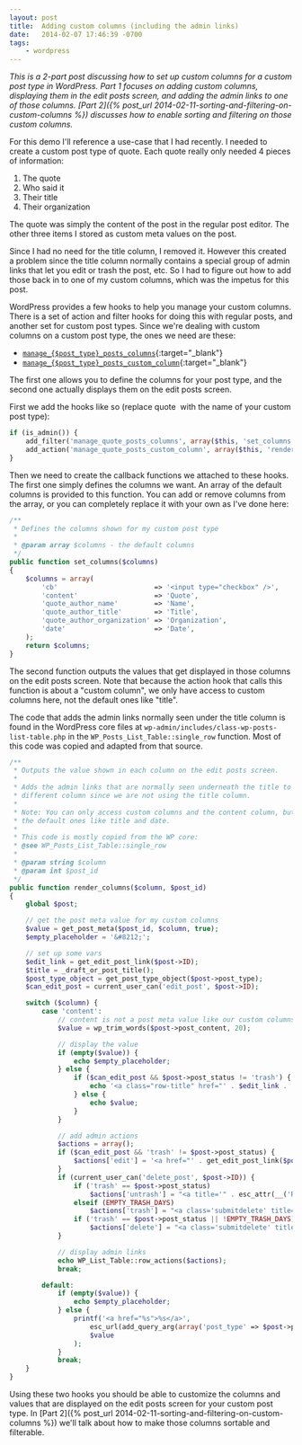```yaml
---
layout: post
title:  Adding custom columns (including the admin links)
date:   2014-02-07 17:46:39 -0700
tags:
    - wordpress
---
```


*This is a 2-part post discussing how to set up custom columns for a custom post type in WordPress. Part 1 focuses on adding custom columns, displaying them in the edit posts screen, and adding the admin links to one of those columns. [Part 2]({% post_url 2014-02-11-sorting-and-filtering-on-custom-columns %}) discusses how to enable sorting and filtering on those custom columns.*

For this demo I'll reference a use-case that I had recently. I needed to create a custom post type of quote. Each quote really only needed 4 pieces of information:

1. The quote
2. Who said it
3. Their title
4. Their organization

The quote was simply the content of the post in the regular post editor. The other three items I stored as custom meta values on the post.

Since I had no need for the title column, I removed it. However this created a problem since the title column normally contains a special group of admin links that let you edit or trash the post, etc. So I had to figure out how to add those back in to one of my custom columns, which was the impetus for this post.

WordPress provides a few hooks to help you manage your custom columns. There is a set of action and filter hooks for doing this with regular posts, and another set for custom post types. Since we're dealing with custom columns on a custom post type, the ones we need are these:

* [`manage_{$post_type}_posts_columns`](http://codex.wordpress.org/Plugin_API/Filter_Reference/manage_$post_type_posts_columns){:target="_blank"}
* [`manage_{$post_type}_posts_custom_column`](http://codex.wordpress.org/Plugin_API/Action_Reference/manage_$post_type_posts_custom_column){:target="_blank"}

The first one allows you to define the columns for your post type, and the second one actually displays them on the edit posts screen.

First we add the hooks like so (replace quote  with the name of your custom post type):

```php
if (is_admin()) {
    add_filter('manage_quote_posts_columns', array($this, 'set_columns'));
    add_action('manage_quote_posts_custom_column', array($this, 'render_columns'), 10, 2);
}
```

Then we need to create the callback functions we attached to these hooks. The first one simply defines the columns we want. An array of the default columns is provided to this function. You can add or remove columns from the array, or you can completely replace it with your own as I've done here:

```php
/**
 * Defines the columns shown for my custom post type
 * 
 * @param array $columns - the default columns
 */
public function set_columns($columns)
{
    $columns = array(
        'cb'                        => '<input type="checkbox" />',
        'content'                   => 'Quote',
        'quote_author_name'         => 'Name',
        'quote_author_title'        => 'Title',
        'quote_author_organization' => 'Organization',
        'date'                      => 'Date',
    );
    return $columns;
}
```

The second function outputs the values that get displayed in those columns on the edit posts screen. Note that because the action hook that calls this function is about a "custom column", we only have access to custom columns here, not the default ones like "title".

The code that adds the admin links normally seen under the title column is found in the WordPress core files at `wp-admin/includes/class-wp-posts-list-table.php` in the `WP_Posts_List_Table::single_row` function. Most of this code was copied and adapted from that source.

```php
/**
 * Outputs the value shown in each column on the edit posts screen.
 *
 * Adds the admin links that are normally seen underneath the title to a
 * different column since we are not using the title column.
 * 
 * Note: You can only access custom columns and the content column, but not
 * the default ones like title and date.
 * 
 * This code is mostly copied from the WP core:
 * @see WP_Posts_List_Table::single_row
 * 
 * @param string $column  
 * @param int $post_id 
 */
public function render_columns($column, $post_id)
{
    global $post;

    // get the post meta value for my custom columns
    $value = get_post_meta($post_id, $column, true);
    $empty_placeholder = '&#8212;';

    // set up some vars
    $edit_link = get_edit_post_link($post->ID);
    $title = _draft_or_post_title();
    $post_type_object = get_post_type_object($post->post_type);
    $can_edit_post = current_user_can('edit_post', $post->ID);

    switch ($column) {
        case 'content':
            // content is not a post meta value like our custom columns, so we have to get the content
            $value = wp_trim_words($post->post_content, 20);

            // display the value
            if (empty($value)) {
                echo $empty_placeholder;
            } else {
                if ($can_edit_post && $post->post_status != 'trash') {
                    echo '<a class="row-title" href="' . $edit_link . '" title="' . esc_attr(__('Edit this item')) . '">' . $value . '</a>';
                } else {
                    echo $value;
                }
            }

            // add admin actions
            $actions = array();
            if ($can_edit_post && 'trash' != $post->post_status) {
                $actions['edit'] = '<a href="' . get_edit_post_link($post->ID, true) . '" title="' . esc_attr(__('Edit this item')) . '">' . __('Edit') . '</a>';
            }
            if (current_user_can('delete_post', $post->ID)) {
                if ('trash' == $post->post_status)
                    $actions['untrash'] = "<a title='" . esc_attr(__('Restore this item from the Trash')) . "' href='" . wp_nonce_url(admin_url(sprintf($post_type_object->_edit_link . '&amp;action=untrash', $post->ID)), 'untrash-post_' . $post->ID) . "'>" . __('Restore') . "</a>";
                elseif (EMPTY_TRASH_DAYS)
                    $actions['trash'] = "<a class='submitdelete' title='" . esc_attr(__('Move this item to the Trash')) . "' href='" . get_delete_post_link($post->ID) . "'>" . __('Trash') . "</a>";
                if ('trash' == $post->post_status || !EMPTY_TRASH_DAYS)
                    $actions['delete'] = "<a class='submitdelete' title='" . esc_attr(__('Delete this item permanently')) . "' href='" . get_delete_post_link($post->ID, '', true) . "'>" . __('Delete Permanently') . "</a>";
            }

            // display admin links    
            echo WP_List_Table::row_actions($actions);
            break;

        default:
            if (empty($value)) {
                echo $empty_placeholder;
            } else {
                printf('<a href="%s">%s</a>',
                    esc_url(add_query_arg(array('post_type' => $post->post_type, $column => urlencode($value)), 'edit.php')),
                    $value
                );
            }
            break;
    }
}
```

Using these two hooks you should be able to customize the columns and values that are displayed on the edit posts screen for your custom post type. In [Part 2]({% post_url 2014-02-11-sorting-and-filtering-on-custom-columns %}) we'll talk about how to make those columns sortable and filterable.
